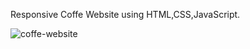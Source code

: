 Responsive Coffe Website using HTML,CSS,JavaScript.

![coffe-website](https://github.com/sajidasghar/responsive-coffe-website/assets/152764869/3bd94a2e-3069-4104-8f51-80fe0482f111)
